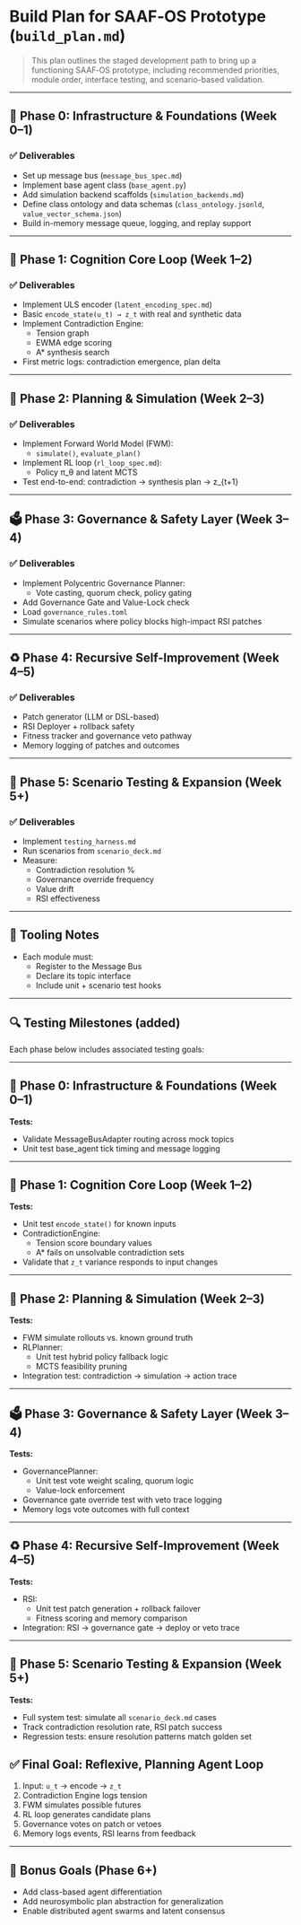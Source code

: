 
# Build Plan for SAAF‑OS Prototype (`build_plan.md`)

> This plan outlines the staged development path to bring up a functioning SAAF‑OS prototype, including recommended priorities, module order, interface testing, and scenario-based validation.

---

## 🧭 Phase 0: Infrastructure & Foundations (Week 0–1)

### ✅ Deliverables
- Set up message bus (`message_bus_spec.md`)
- Implement base agent class (`base_agent.py`)
- Add simulation backend scaffolds (`simulation_backends.md`)
- Define class ontology and data schemas (`class_ontology.jsonld`, `value_vector_schema.json`)
- Build in-memory message queue, logging, and replay support

---

## 🧠 Phase 1: Cognition Core Loop (Week 1–2)

### ✅ Deliverables
- Implement ULS encoder (`latent_encoding_spec.md`)
- Basic `encode_state(u_t) → z_t` with real and synthetic data
- Implement Contradiction Engine:
  - Tension graph
  - EWMA edge scoring
  - A* synthesis search
- First metric logs: contradiction emergence, plan delta

---

## 🔁 Phase 2: Planning & Simulation (Week 2–3)

### ✅ Deliverables
- Implement Forward World Model (FWM):
  - `simulate()`, `evaluate_plan()`
- Implement RL loop (`rl_loop_spec.md`):
  - Policy π_θ and latent MCTS
- Test end-to-end: contradiction → synthesis plan → z_{t+1}

---

## 🗳️ Phase 3: Governance & Safety Layer (Week 3–4)

### ✅ Deliverables
- Implement Polycentric Governance Planner:
  - Vote casting, quorum check, policy gating
- Add Governance Gate and Value-Lock check
- Load `governance_rules.toml`
- Simulate scenarios where policy blocks high-impact RSI patches

---

## ♻️ Phase 4: Recursive Self-Improvement (Week 4–5)

### ✅ Deliverables
- Patch generator (LLM or DSL-based)
- RSI Deployer + rollback safety
- Fitness tracker and governance veto pathway
- Memory logging of patches and outcomes

---

## 🧪 Phase 5: Scenario Testing & Expansion (Week 5+)

### ✅ Deliverables
- Implement `testing_harness.md`
- Run scenarios from `scenario_deck.md`
- Measure:
  - Contradiction resolution %
  - Governance override frequency
  - Value drift
  - RSI effectiveness

---

## 📌 Tooling Notes

- Each module must:
  - Register to the Message Bus
  - Declare its topic interface
  - Include unit + scenario test hooks

---


## 🔍 Testing Milestones (added)

Each phase below includes associated testing goals:

---

## 🧭 Phase 0: Infrastructure & Foundations (Week 0–1)

**Tests:**
- Validate MessageBusAdapter routing across mock topics
- Unit test base_agent tick timing and message logging

---

## 🧠 Phase 1: Cognition Core Loop (Week 1–2)

**Tests:**
- Unit test `encode_state()` for known inputs
- ContradictionEngine:
  - Tension score boundary values
  - A* fails on unsolvable contradiction sets
- Validate that `z_t` variance responds to input changes

---

## 🔁 Phase 2: Planning & Simulation (Week 2–3)

**Tests:**
- FWM simulate rollouts vs. known ground truth
- RLPlanner:
  - Unit test hybrid policy fallback logic
  - MCTS feasibility pruning
- Integration test: contradiction → simulation → action trace

---

## 🗳️ Phase 3: Governance & Safety Layer (Week 3–4)

**Tests:**
- GovernancePlanner:
  - Unit test vote weight scaling, quorum logic
  - Value-lock enforcement
- Governance gate override test with veto trace logging
- Memory logs vote outcomes with full context

---

## ♻️ Phase 4: Recursive Self-Improvement (Week 4–5)

**Tests:**
- RSI:
  - Unit test patch generation + rollback failover
  - Fitness scoring and memory comparison
- Integration: RSI → governance gate → deploy or veto trace

---

## 🧪 Phase 5: Scenario Testing & Expansion (Week 5+)

**Tests:**
- Full system test: simulate all `scenario_deck.md` cases
- Track contradiction resolution rate, RSI patch success
- Regression tests: ensure resolution patterns match golden set


## ✅ Final Goal: Reflexive, Planning Agent Loop

1. Input: `u_t` → encode → `z_t`
2. Contradiction Engine logs tension
3. FWM simulates possible futures
4. RL loop generates candidate plans
5. Governance votes on patch or vetoes
6. Memory logs events, RSI learns from feedback

---

## 🧠 Bonus Goals (Phase 6+)

- Add class-based agent differentiation
- Add neurosymbolic plan abstraction for generalization
- Enable distributed agent swarms and latent consensus

